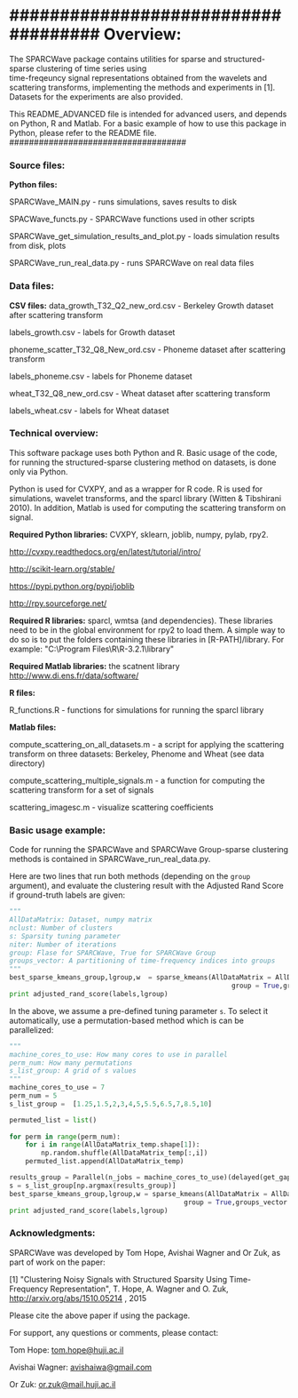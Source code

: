 ####################################
Overview: 
=================
The SPARCWave package contains utilities for sparse and structured-sparse clustering of time series using  
time-freqeuncy signal representations obtained from the wavelets and scattering transforms, implementing the methods and experiments in [1]. Datasets for the experiments are also provided.

This README_ADVANCED file is intended for advanced users, and depends on Python, R and Matlab. For a basic example of how to use this package in Python, please refer to the README file.
####################################

### Source files:

**Python files:**

SPARCWave_MAIN.py - runs simulations, saves results to disk

SPACWave_functs.py - SPARCWave functions used in other scripts

SPARCWave_get_simulation_results_and_plot.py - loads simulation results from disk, plots

SPARCWave_run_real_data.py - runs SPARCWave on real data files

### Data files:

**CSV files:**
data_growth_T32_Q2_new_ord.csv - Berkeley Growth dataset after scattering transform

labels_growth.csv - labels for Growth dataset

phoneme_scatter_T32_Q8_New_ord.csv - Phoneme dataset after scattering transform

labels_phoneme.csv - labels for Phoneme dataset

wheat_T32_Q8_new_ord.csv - Wheat dataset after scattering transform

labels_wheat.csv - labels for Wheat dataset

### Technical overview: 

This software package uses both Python and R. Basic usage of the code, for running the structured-sparse clustering method on datasets, is done only via Python. 

Python is used for CVXPY, and as a wrapper for R code.
R is used for simulations, wavelet transforms, and the sparcl library (Witten & Tibshirani 2010).
In addition, Matlab is used for computing the scattering transform on signal. 

**Required Python libraries:** CVXPY, sklearn, joblib, numpy, pylab, rpy2. 

http://cvxpy.readthedocs.org/en/latest/tutorial/intro/

http://scikit-learn.org/stable/

https://pypi.python.org/pypi/joblib

http://rpy.sourceforge.net/


**Required R libraries:** sparcl, wmtsa (and dependencies). 
These libraries need to be in the global environment for rpy2 to load them. A simple way to do so is to put
the folders containing these libraries in [R-PATH]/library. For example: "C:\Program Files\R\R-3.2.1\library" 

**Required Matlab libraries:** the scatnent library 
http://www.di.ens.fr/data/software/


**R files:**

R_functions.R - functions for simulations for running the sparcl library

**Matlab files:**

compute_scattering_on_all_datasets.m - a script for applying the scattering transform on three datasets: Berkeley, Phenome and Wheat (see data directory) 

compute_scattering_multiple_signals.m - a function for computing the scattering transform for a set of signals

scattering_imagesc.m - visualize scattering coefficients 



### Basic usage example:

Code for running the SPARCWave and SPARCWave Group-sparse clustering methods is contained in SPARCWave_run_real_data.py.

Here are two lines that run both methods (depending on the `group` argument), and evaluate the clustering result with
the Adjusted Rand Score if ground-truth labels are given:
```python
"""
AllDataMatrix: Dataset, numpy matrix
nclust: Number of clusters
s: Sparsity tuning parameter
niter: Number of iterations
group: Flase for SPARCWave, True for SPARCWave Group
groups_vector: A partitioning of time-frequency indices into groups
"""
best_sparse_kmeans_group,lgroup,w  = sparse_kmeans(AllDataMatrix = AllDataMatrix, nclust = nclust, s = s,niter = niter,
                                                        group = True,groups_vector =  groups_vector)
print adjusted_rand_score(labels,lgroup)                                                        
```

In the above, we assume a pre-defined tuning parameter `s`. To select it automatically, use a permutation-based method which is can be parallelized:
```python
"""
machine_cores_to_use: How many cores to use in parallel
perm_num: How many permutations
s_list_group: A grid of s values
"""
machine_cores_to_use = 7 
perm_num = 5
s_list_group =  [1.25,1.5,2,3,4,5,5.5,6.5,7,8.5,10]

permuted_list = list()
    
for perm in range(perm_num):
    for i in range(AllDataMatrix_temp.shape[1]):
        np.random.shuffle(AllDataMatrix_temp[:,i])
    permuted_list.append(AllDataMatrix_temp)

results_group = Parallel(n_jobs = machine_cores_to_use)(delayed(get_gap_one_s_group)(i,AllDataMatrix = AllDataMatrix,permuted_list = permuted_list) for i in zip(s_list_group,[nclust]*len(s_list_group),[False]*len(s_list_group)))  
s = s_list_group[np.argmax(results_group)]
best_sparse_kmeans_group,lgroup,w = sparse_kmeans(AllDataMatrix = AllDataMatrix, nclust = nclust, s = s,niter = niter,
                                            group = True,groups_vector = groups_vector) print adjusted_rand_score(labels,lgroup)                                                        
print adjusted_rand_score(labels,lgroup)
```

### Acknowledgments:

SPARCWave was developed by Tom Hope, Avishai Wagner and Or Zuk, as part of work on the paper:

[1]  "Clustering Noisy Signals with Structured Sparsity Using Time-Frequency Representation", T. Hope, A. Wagner and O. Zuk, http://arxiv.org/abs/1510.05214 , 2015

Please cite the above paper if using the package.

For support, any questions or comments, please contact:

Tom Hope: tom.hope@huji.ac.il

Avishai Wagner: avishaiwa@gmail.com

Or Zuk: or.zuk@mail.huji.ac.il
